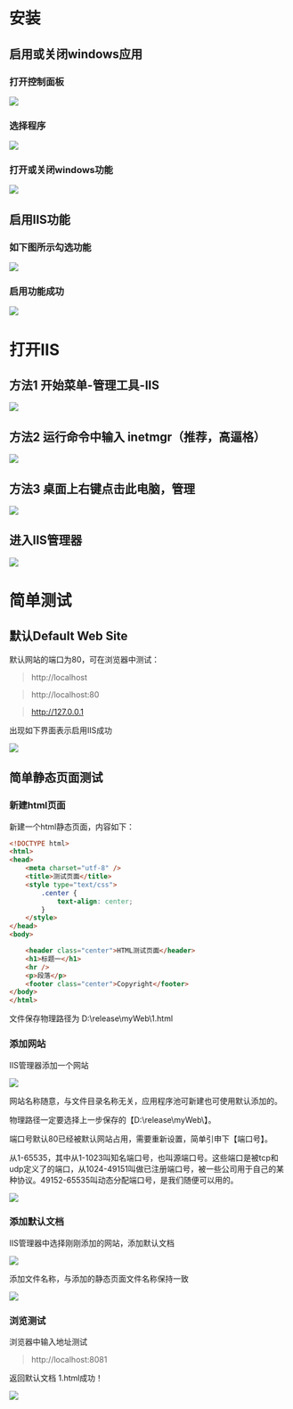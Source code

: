 # 安装
## 启用或关闭windows应用

### 打开控制面板

![](../assets/IIS/1.png) 

### 选择程序

![](../assets/iis/2.png)

### 打开或关闭windows功能

![](../assets/iis/3.png)

## 启用IIS功能

### 如下图所示勾选功能

![](../assets/iis/4.png)

### 启用功能成功

![](../assets/iis/5.png)

# 打开IIS

## 方法1 开始菜单-管理工具-IIS

![](../assets/iis/6.png)

## 方法2 运行命令中输入 inetmgr（推荐，高逼格）

![](../assets/iis/7.png)

## 方法3 桌面上右键点击此电脑，管理

![](../assets/iis/8.png)

## 进入IIS管理器

![](../assets/iis/9.png)

# 简单测试

## 默认Default Web Site

默认网站的端口为80，可在浏览器中测试：
>http://localhost

>http://localhost:80

>http://127.0.0.1

出现如下界面表示启用IIS成功

![](../assets/iis/10.png)

## 简单静态页面测试

### 新建html页面
新建一个html静态页面，内容如下：
``` html
<!DOCTYPE html>
<html>
<head>
    <meta charset="utf-8" />
    <title>测试页面</title>
    <style type="text/css">
        .center {
            text-align: center;
        }
    </style>
</head>
<body>

    <header class="center">HTML测试页面</header>
    <h1>标题一</h1>
    <hr />
    <p>段落</p>
    <footer class="center">Copyright</footer>
</body>
</html>

```

文件保存物理路径为 D:\release\myWeb\1.html

### 添加网站

IIS管理器添加一个网站

![](../assets/iis/11.png)

网站名称随意，与文件目录名称无关，应用程序池可新建也可使用默认添加的。

物理路径一定要选择上一步保存的【D:\release\myWeb\】。

端口号默认80已经被默认网站占用，需要重新设置，简单引申下【端口号】。

 从1-65535，其中从1-1023叫知名端口号，也叫源端口号。这些端口是被tcp和udp定义了的端口，从1024-49151叫做已注册端口号，被一些公司用于自己的某种协议。49152-65535叫动态分配端口号，是我们随便可以用的。

![](../assets/iis/12.png)

### 添加默认文档

IIS管理器中选择刚刚添加的网站，添加默认文档

![](../assets/iis/13.png)

添加文件名称，与添加的静态页面文件名称保持一致

![](../assets/iis/14.png)

### 浏览测试

浏览器中输入地址测试

>http://localhost:8081

返回默认文档 1.html成功！

![](../assets/iis/15.png)

